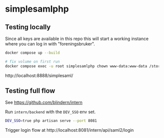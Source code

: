 # simplesamlphp

## Testing locally

Since all keys are available in this repo this will start a working
instance where you can log in with "foreningsbruker".

```bash
docker compose up --build

# fix volume on first run
docker compose exec -u root simplesamlphp chown www-data:www-data /storage
```

http://localhost:8888/simplesaml/

## Testing full flow

See https://github.com/blindern/intern

Run `intern/backend` with the `DEV_SSO` env set.

```bash
DEV_SSO=true php artisan serve --port 8081
```

Trigger login flow at http://localhost:8081/intern/api/saml2/login
